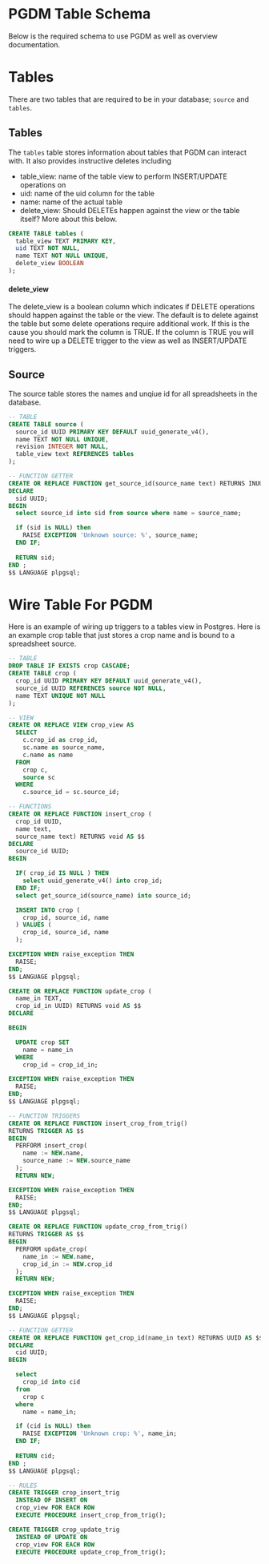 # PGDM Table Schema

Below is the required schema to use PGDM as well as overview documentation.

# Tables

There are two tables that are required to be in your database; `source` and `tables`.

## Tables

The `tables` table stores information about tables that PGDM can interact with. It also provides instructive deletes including

 - table_view: name of the table view to perform INSERT/UPDATE operations on
 - uid: name of the uid column for the table
 - name: name of the actual table
 - delete_view: Should DELETEs happen against the view or the table itself? More about this below.

```sql
CREATE TABLE tables (
  table_view TEXT PRIMARY KEY,
  uid TEXT NOT NULL,
  name TEXT NOT NULL UNIQUE,
  delete_view BOOLEAN
);
```

#### delete_view

The delete_view is a boolean column which indicates if DELETE operations should happen against
the table or the view.  The default is to delete against the table but some delete operations require additional work.  If this is the cause you should mark the column is TRUE.  If the column is TRUE you will need to wire up a DELETE trigger to the view as well as INSERT/UPDATE triggers.

## Source

The source table stores the names and unqiue id for all spreadsheets in the database.

```sql
-- TABLE
CREATE TABLE source (
  source_id UUID PRIMARY KEY DEFAULT uuid_generate_v4(),
  name TEXT NOT NULL UNIQUE,
  revision INTEGER NOT NULL,
  table_view text REFERENCES tables
);

-- FUNCTION GETTER
CREATE OR REPLACE FUNCTION get_source_id(source_name text) RETURNS INUUIDTEGER AS $$   
DECLARE
  sid UUID;
BEGIN
  select source_id into sid from source where name = source_name;

  if (sid is NULL) then
    RAISE EXCEPTION 'Unknown source: %', source_name;
  END IF;
  
  RETURN sid;
END ; 
$$ LANGUAGE plpgsql;
```

# Wire Table For PGDM

Here is an example of wiring up triggers to a tables view in Postgres.  Here is an example crop table
that just stores a crop name and is bound to a spreadsheet source.

```sql
-- TABLE
DROP TABLE IF EXISTS crop CASCADE;
CREATE TABLE crop (
  crop_id UUID PRIMARY KEY DEFAULT uuid_generate_v4(),
  source_id UUID REFERENCES source NOT NULL,
  name TEXT UNIQUE NOT NULL
);

-- VIEW
CREATE OR REPLACE VIEW crop_view AS
  SELECT
    c.crop_id as crop_id,
    sc.name as source_name,
    c.name as name
  FROM
    crop c,
    source sc
  WHERE
    c.source_id = sc.source_id;

-- FUNCTIONS
CREATE OR REPLACE FUNCTION insert_crop (
  crop_id UUID,
  name text,
  source_name text) RETURNS void AS $$   
DECLARE
  source_id UUID;
BEGIN

  IF( crop_id IS NULL ) THEN
    select uuid_generate_v4() into crop_id;
  END IF;
  select get_source_id(source_name) into source_id;

  INSERT INTO crop (
    crop_id, source_id, name
  ) VALUES (
    crop_id, source_id, name
  );

EXCEPTION WHEN raise_exception THEN
  RAISE;
END; 
$$ LANGUAGE plpgsql;

CREATE OR REPLACE FUNCTION update_crop (
  name_in TEXT,
  crop_id_in UUID) RETURNS void AS $$   
DECLARE

BEGIN

  UPDATE crop SET 
    name = name_in
  WHERE
    crop_id = crop_id_in;

EXCEPTION WHEN raise_exception THEN
  RAISE;
END; 
$$ LANGUAGE plpgsql;

-- FUNCTION TRIGGERS
CREATE OR REPLACE FUNCTION insert_crop_from_trig() 
RETURNS TRIGGER AS $$   
BEGIN
  PERFORM insert_crop(
    name := NEW.name,
    source_name := NEW.source_name
  );
  RETURN NEW;

EXCEPTION WHEN raise_exception THEN
  RAISE;
END; 
$$ LANGUAGE plpgsql;

CREATE OR REPLACE FUNCTION update_crop_from_trig() 
RETURNS TRIGGER AS $$   
BEGIN
  PERFORM update_crop(
    name_in := NEW.name,
    crop_id_in := NEW.crop_id
  );
  RETURN NEW;

EXCEPTION WHEN raise_exception THEN
  RAISE;
END; 
$$ LANGUAGE plpgsql;

-- FUNCTION GETTER
CREATE OR REPLACE FUNCTION get_crop_id(name_in text) RETURNS UUID AS $$   
DECLARE
  cid UUID;
BEGIN

  select 
    crop_id into cid 
  from 
    crop c 
  where  
    name = name_in;

  if (cid is NULL) then
    RAISE EXCEPTION 'Unknown crop: %', name_in;
  END IF;
  
  RETURN cid;
END ; 
$$ LANGUAGE plpgsql;

-- RULES
CREATE TRIGGER crop_insert_trig
  INSTEAD OF INSERT ON
  crop_view FOR EACH ROW 
  EXECUTE PROCEDURE insert_crop_from_trig();

CREATE TRIGGER crop_update_trig
  INSTEAD OF UPDATE ON
  crop_view FOR EACH ROW 
  EXECUTE PROCEDURE update_crop_from_trig();
```